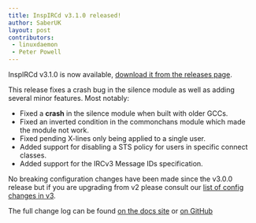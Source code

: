 ```yaml
---
title: InspIRCd v3.1.0 released!
author: SaberUK
layout: post
contributors:
 - linuxdaemon
 - Peter Powell
---
```


InspIRCd v3.1.0 is now available, [download it from the releases page](https://github.com/inspircd/inspircd/releases).

This release fixes a crash bug in the silence module as well as adding several minor features. Most notably:

- Fixed a **crash** in the silence module when built with older GCCs.
- Fixed an inverted condition in the commonchans module which made the module not work.
- Fixed pending X-lines only being applied to a single user.
- Added support for disabling a STS policy for users in specific connect classes.
- Added support for the IRCv3 Message IDs specification.

No breaking configuration changes have been made since the v3.0.0 release but if you are upgrading from v2 please consult our [list of config changes in v3](https://docs.inspircd.org/3/breaking-changes).

<!--more-->

The full change log can be found [on the docs site](https://docs.inspircd.org/3/change-log/#inspircd-310) or [on GitHub](https://github.com/inspircd/inspircd/compare/v3.0.1...v3.1.0)

